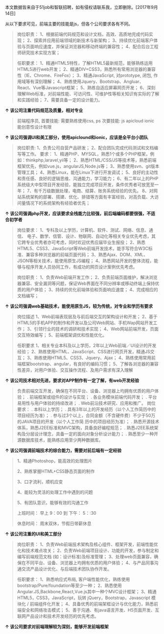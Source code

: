 本文数据皆来自于51job和智联招聘，如有侵权请联系我，立即删除。[2017年9月14日]

从以下要求可见，前端主要的技能是js，但各个公司要求各有不同。

> 岗位职责：
> 1、根据前端代码规范和设计文档，高效、高质地完成代码实现；
> 2、探索并应用前端领域的新技术与新架构；
> 3、持续优化前端客户体验与页面响应速度，并保证浏览器和移动终端的兼容性；
> 4、配合后台工程师研究技术实现方案；
>
> 任职要求：
> 1、精通HTML5特性，了解HTML5最新规范，能够熟练运用HTML5进行web开发；
> 2、精通DIV+CSS3，熟悉所有常用浏览器的兼容性（IE、Chrome、FireFox）；
> 3、精通JavaScript, 对prototype, 闭包, 作用域等有深刻理解；
> 4、熟练使用Jquery、Bootstrap、Angluar、React、Vue等Javascript框架；
> 5、熟练自适应屏幕网页开发；
> 6、深刻理解Web标准，对前端性能、可访问性、可维护性等相关知识有实际的了解和实践经验；
> 7、需要具备一定的设计能力。

**↑ 该公司注重代码规范及质量，相对专业**

> 前端程序员,
> 首要技能: 需要熟练使用css, ps
> 次要技能: js apicloud ionic
> 能创意性设计有限

**↑ 该公司强调UI和美工部分，使用apiclound和ionic，应该是全平台小团队**

> 岗位职责:
> 1、负责公司自营产品研发；
> 2、配合团队完成代码测试和文档编写等工作。
> 要求：
> 1、精通PHP、MYSQL，熟悉1个或多个PHP框架，例如：thinkphp,laravel,yii等；
> 2、熟悉HTML/CSS/JS等技术等，熟悉前端框架优先，例如vue.js，angularJS,Node.js等；
> 3、熟悉使用svn、git版本管理工具；
> 4、熟悉Linux，能在Linux下进行开发调试；
> 5、良好的主动性和责任感、良好的逻辑思维、沟通能力，学习能力；
> 6、有二年以上的PHP系统级大中型项目开发经验，能独立完成项目开发，条件优秀者可放宽至一年；
> 7、有千万级数据处理，电商、结算、账务系统经验的优先。
> 8、对网站系统架构的部署、搭建、优化、排错等方面有丰富经验，对高负载、大访问量情况下的系统架构有经验者优先；

**↑ 该公司强调php开发，应该要求全栈能力比较强，前后端编码都要很强，不适合初学者**

> 岗位要求：
> 1、专科及以上学历，计算机、软件、测试、网络、信息、通信、 电子、数学、信管、设计、物联网、自动化等相关专业优先考虑，其它跨专业优秀者亦可考虑，同时欢迎优秀应届毕业生报投；
> 2、熟悉HTML5、CSS3、JavaScript等Web前端开发技术，能手写符合W3C标准、兼容多种浏览器的前端页面代码；
> 3、熟悉Ajax、DOM、XML、JSON等相关技术，能使用原生JS编程；
> 4、熟悉网站开发的整体流程，能够与程序开发人员协同工作，有成功的网页设计案例优先考虑。
>
> 岗位职责：
> 1、负责Web前端开发工作；
> 2、负责前端页面维护，解决浏览器兼容、安全漏洞等问题，保证Web界面在不同分辨率或移动终端上保持优质的用户体验；
> 3、持续的优化前端体验和页面响应速度；
> 4、完成相应的文档编写；

**↑ 该公司强调web基础技术，能使用原生JS，较为传统，对专业和学历有要求**

> 岗位描述
> 1、Web前端表现层及与前后端交互的架构设计和开发；
> 2、基于HTML5的手机APP的制作和开发以及公司Web网站、手机Wap网站开发工作；
> 3、引领行业的技术的调研和技术实现；
> 4、Web网站前端开发，页面交互特效编写；
> 5、前端框架调优和性能优化。
>
> 任职要求
> 1、相关专业本科及以上学历，2年以上Web前端／UI设计的开发经验；
> 2、熟练使用HTML、JavaScript、CSS进行网页开发，精通JS交互；
> 3、熟练使用HTML5、CSS3、Jquery、Ajax；
> 4、熟练使用常用前端框架bootstrap、angular，有良好的编码习惯；
> 5、了解各浏览器的兼容性差异，对用户体验、交互操作流程、及用户需求有深入理解

**↑ 该公司技术相对先进，要求对APP制作有一定了解，有web开发经验**

> 负责前端交互开发，确保在不同平台、设备、浏览器上均拥有优质的用户体验；
> . 前端框架或组件的设计与实现；
> . 各业务模块前端代码开发；
> . 平台易用性与用户体验的持续改进；
> . Web前沿技术研究、应用和推广。
> 岗位要求：
> . 本科以上学历；
> . 具有3年以上的开发经历（以个人工作简历中的项目经历为准）；
> . 参与过3个以上，合同金额（不含硬件费）不少于50万的JAVA项目的开发（以个人工作简
> 历中的项目经历为准）；
> . 熟悉开源技术体系，熟悉J2EE标准和MVC架构，具备良好编程规范；
> . 熟悉J2EE系统架构及分层设计理念，具备一定的面向对象分析设计能力；
> . 熟悉至少一种开源数据库技术，能熟练应用至少两种数据库。

**↑ 该公司强调前端技术的综合能力，需要对前后端有一定经验**



> 1、精通Photoshop，能高效的处理图片
>
> 2、熟练掌握HTML+CSS静态页面的制作
>
> 3、口才流利，顺机应变
>
> 4、能较为灵活的处理工作中遇到的问题
>
> 5、有团队意识，能够有效的沟通工作
>
> 上班时间： 早上 9：00 到  下午： 5：:30
>
> 休息时间： 周末双休，节假日带薪休息

**↑ 该公司注重的UI和美工部分**



> 岗位职责：
> 1、负责Web前端技术架构及核心组件、框架开发，前端性能优化和技术难点攻关；
> 2、负责Web前端项目设计、功能的开发，参与制定和编写前端规范文档 (如：设计标准)及标准管理；
> 3、处理web页面兼容，确保在不同平台、设备、浏览器上均拥有优质的用户体验；
> 4、与产品同事沟通交流产品设计优化、与后端技术团队协作开发。
>
> 任职要求：
> 1、熟悉响应式布局, 客户端性能优化，熟练使用 bootstrap/Pure/foundation等至少一种；
> 2、熟悉使用Angular.JS,Backbone,React,Vue.js其中一种个MVC设计框架；
> 3、精通HTML5，CSS3，JavaScript，玩转 jQuery，Bootstrap，Javascript 模块化 / 前端组件化开发；
> 4、具备优秀的前端架框设计与优化能力，熟悉前端安全和网络攻击模式；
> 5、善于沟通、有java语言开发、H5页面开发、互联网产品设计和技术开发经历的优先考虑。

**↑ 该公司要求对前端理解较为深刻，能够开发前端框架**